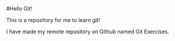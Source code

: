 #Hello Git!

This is a repository for me to learn git!

I have made my remote repository on Github named Git Exercises.